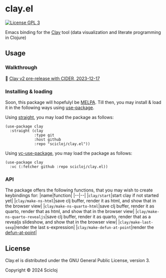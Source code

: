 # clay.el

[![License GPL 3][badge-license]](http://www.gnu.org/licenses/gpl-3.0.txt)

Emacs binding for the [Clay](https://scicloj.github.io/clay/) tool (data visualization and literate programming in Clojure)


## Usage

### Walkthrough

:movie_camera: [Clay v2 pre-release with CIDER, 2023-12-17](https://www.youtube.com/watch?v=fd4kjlws6Ts)

### Installing & loading

Soon, this package will hopefulyl be [MELPA](https://melpa.org/). Till then, you may install & load it in the following ways using [use-package](https://github.com/jwiegley/use-package).

Using [straight](https://github.com/radian-software/straight.el), you may load the package as follows:

```elisp
(use-package clay
  :straight (clay
             :type git
             :host github
             :repo "scicloj/clay.el"))
```

Using [vc-use-package](https://github.com/slotThe/vc-use-package), you may load the package as follows:

```elisp
(use-package clay
  :vc (:fetcher github :repo scicloj/clay.el))
```
  
### API
  
  The package offers the following functions, that you may wish to create keybindings for:
  |name|function|
  |--|--|
  |`clay/start`|start clay if not started yet|
  |`clay/make-ns-html`|save clj buffer, render it as html, and show that in the browser view|
  |`clay/make-ns-quarto-html`|save clj buffer, render it as quarto, render that as html, and show that in the browser view|
  |`clay/make-ns-quarto-revealjs`|save clj buffer, render it as quarto, render that as a revealjs slideshow, and show that in the browser view|
  |`clay/make-last-sexp`|render the last s-expression|
  |`clay/make-defun-at-point`|render the [defun-at-point](https://www.emacswiki.org/emacs/ThingAtPoint)|

## License

Clay.el is distributed under the GNU General Public License, version 3.

Copyright © 2024 Scicloj

[badge-license]: https://img.shields.io/badge/license-GPL_3-green.svg
